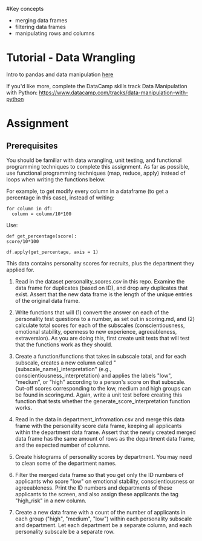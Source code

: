 #Key concepts
- merging data frames
- filtering data frames
- manipulating rows and columns

# Tutorial - Data Wrangling
Intro to pandas and data manipulation [here](https://www.kaggle.com/learn/pandas)

If you'd like more, complete the DataCamp skills track Data Manipulation with Python:
https://www.datacamp.com/tracks/data-manipulation-with-python


# Assignment

## Prerequisites
You should be familiar with data wrangling, unit testing, and functional programming techniques to complete this assignment. As far as possible, use functional programming techniques (map, reduce, apply) instead of loops when writing the functions below.

For example, to get modify every column in a dataframe (to get a percentage in this case),  instead of writing:
```
for column in df:
  column = column/10*100
  ```

Use:
  ```
def get_percentage(score):
  score/10*100

df.apply(get_percentage, axis = 1)
```

This data contains personality scores for recruits, plus the department they applied for.

1. Read in the dataset personality_scores.csv in this repo. Examine the data frame for duplicates (based on ID), and drop any duplicates that exist. Assert that the new data frame is the length of the unique entries of the original data frame.

2. Write functions that will (1) convert the answer on each of the personality test questions to a number, as set out in scoring.md, and (2) calculate total scores for each of the subscales (conscientiousness, emotional stability, openness to new experience, agreeableness, extraversion). As you are doing this, first create unit tests that will test that the functions work as they should.

3. Create a function/functions that takes in subscale total, and for each subscale, creates a new column called "{subscale_name}_interpretation" (e.g., conscientiousness_interpretation) and applies the labels "low", "medium", or "high" according to a person's score on that subscale. Cut-off scores corresponding to the low, medium and high groups can be found in scoring.md.  Again, write a unit test before creating this function that tests whether the generate_score_interpretation function works.

4. Read in the data in department_infromation.csv and merge this data frame with the personality score data frame, keeping all applicants within the department data frame. Assert that the newly created merged data frame has the same amount of rows as the department data frame, and the expected number of columns.

5. Create histograms of personality scores by department. You may need to clean some of the department names.

6. Filter the merged data frame so that you get only the ID numbers of applicants who score "low" on emotional stability, conscientiousness or agreeableness. Print the ID numbers and departments of these applicants to the screen, and also assign these applicants the tag "high_risk" in a new column.

7. Create a new data frame with a count of the number of applicants in each group ("high", "medium", "low") within each personality subscale and department. Let each department be a separate column, and each personality subscale be a separate row.
